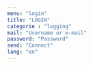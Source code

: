 ```yaml
---
menu: "login"
title: "LOGIN"
categorie : "logging"
mail: "Username or e-mail"
password: "Password"
send: "Connect"
lang: "en"
---
```

<style>
  h2{
    text-align: center;
    font-weight: bold;
    color: #FFFFFF;
  }
  div{
    align-items: center;
  }
</style>
